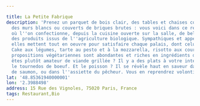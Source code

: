 ```yaml
---

title: La Petite Fabrique
description: 'Prenez un parquet de bois clair, des tables et chaises coordonnées,
  des murs blancs ou couverts de briques brutes : vous voici dans ce restaurant bio
  où l''on confectionne, depuis la cuisine ouverte sur la salle, de belles assiettes avec
  des produits issus de l''agriculture biologique. Sympathiques et appétissantes,
  elles mettent tout en oeuvre pour satisfaire chaque palais, dont celui des enfants.
  Cake aux légumes, tarte au pesto et à la mozzarella, risotto aux courgettes : les
  propositions végétariennes sont abondantes et riches en ingrédients de saison. Vous
  êtes plutôt amateur de viande grillée ? Il y a des plats à votre intention, comme
  le tournedos de boeuf. Et le poisson ? Il se révèle haut en saveur dans le pavé
  de saumon, ou dans l''assiette du pêcheur. Vous en reprendrez volontiers.'
lat: '48.85361940000001'
lon: '2.3988498'
address: 15 Rue des Vignoles, 75020 Paris, France
tags: Restaurant,Bio
---
```

